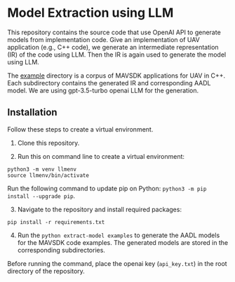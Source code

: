 # Model Extraction using LLM

This repository contains the source code that use OpenAI API to generate models from implementation code. Give an implementation of UAV application (e.g., C++ code), we generate an intermediate representation (IR) of the code using LLM. Then the IR is again used to generate the model using LLM. 

The [example](examples/) directory is a corpus of MAVSDK applications for UAV in C++. Each subdirectory contains the generated IR and corresponding AADL model. We are using gpt-3.5-turbo openai LLM for the generation. 

## Installation

Follow these steps to create a virtual environment.

1. Clone this repository. 

2. Run this on command line to create a virtual environment:

```
python3 -m venv llmenv
source llmenv/bin/activate
```
Run the following command to update pip on Python: `python3 -m pip install --upgrade pip`.

3. Navigate to the repository and install required packages:
```
pip install -r requirements.txt
```

4. Run the `python extract-model examples` to generate the AADL models for the MAVSDK code examples. The generated models are stored in the corresponding subdirectories.

Before running the command, place the openai key (`api_key.txt`) in the root directory of the repository.